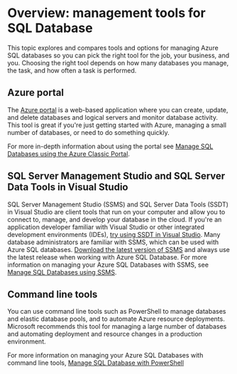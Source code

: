 <properties
	pageTitle="Overview: management tools for SQL Database"
	description="Compares tools and options for managing Azure SQL Database"
	services="sql-database"
	documentationCenter=""
	authors="jeffgoll"
	manager="jeffreyg"
	editor="jeffreyg"/>

<tags
	ms.service="sql-database"
	ms.workload="data-management"
	ms.tgt_pltfrm="na"
	ms.devlang="na"
	ms.topic="article"
	ms.date="1/22/2016"
	ms.author="jeffreyg"/>

# Overview: management tools for SQL Database

This topic explores and compares tools and options for managing Azure SQL databases so you can pick the right tool for the job, your business, and you. Choosing the right tool depends on how many databases you manage, the task, and how often a task is performed.

## Azure portal

The [Azure portal](http://portal.azure.com) is a web-based application where you can create, update, and delete databases and logical servers and monitor database activity. This tool is great if you're just getting started with Azure, managing a small number of databases, or need to do something quickly.

For more in-depth information about using the portal see [Manage SQL Databases using the Azure Classic Portal](sql-database-manage-portal.md).

## SQL Server Management Studio and SQL Server Data Tools in Visual Studio

SQL Server Management Studio (SSMS) and SQL Server Data Tools (SSDT) in Visual Studio are client tools that run on your computer and allow you to connect to, manage, and develop your database in the cloud. If you're an application developer familiar with Visual Studio or other integrated development environments (IDEs), [try using SSDT in Visual Studio](https://msdn.microsoft.com/library/mt204009.aspx). Many database administrators are familiar with SSMS, which can be used with Azure SQL databases. [Download the latest version of SSMS](https://msdn.microsoft.com/library/mt238290) and always use the latest release when working with Azure SQL Database. For more information on managing your Azure SQL Databases with SSMS, see [Manage SQL Databases using SSMS](sql-database-manage-azure-ssms.md).

## Command line tools

You can use command line tools such as PowerShell to manage databases and elastic database pools, and to automate Azure resource deployments. Microsoft recommends this tool for managing a large number of databases and automating deployment and resource changes in a production environment.

For more information on managing your Azure SQL Databases with command line tools, [Manage SQL Database with PowerShell](sql-database-command-line-tools.md)
